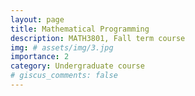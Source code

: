 ```yaml
---
layout: page
title: Mathematical Programming
description: MATH3801, Fall term course
img: # assets/img/3.jpg
importance: 2
category: Undergraduate course
# giscus_comments: false
---
```


